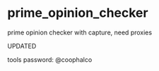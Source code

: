 # prime_opinion_checker
prime opinion checker with capture, need proxies

UPDATED

tools password: @coophalco

